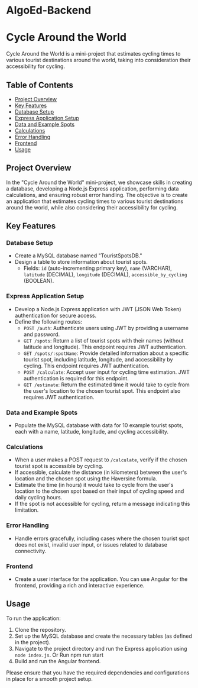 # AlgoEd-Backend

# Cycle Around the World

Cycle Around the World is a mini-project that estimates cycling times to various tourist destinations around the world, taking into consideration their accessibility for cycling.

## Table of Contents

- [Project Overview](#project-overview)
- [Key Features](#key-features)
- [Database Setup](#database-setup)
- [Express Application Setup](#express-application-setup)
- [Data and Example Spots](#data-and-example-spots)
- [Calculations](#calculations)
- [Error Handling](#error-handling)
- [Frontend](#frontend)
- [Usage](#usage)

## Project Overview

In the "Cycle Around the World" mini-project, we showcase skills in creating a database, developing a Node.js Express application, performing data calculations, and ensuring robust error handling. The objective is to create an application that estimates cycling times to various tourist destinations around the world, while also considering their accessibility for cycling.

## Key Features

### Database Setup

- Create a MySQL database named "TouristSpotsDB."
- Design a table to store information about tourist spots.
  - Fields: `id` (auto-incrementing primary key), `name` (VARCHAR), `latitude` (DECIMAL), `longitude` (DECIMAL), `accessible_by_cycling` (BOOLEAN).

### Express Application Setup

- Develop a Node.js Express application with JWT (JSON Web Token) authentication for secure access.
- Define the following routes:
  - `POST /auth`: Authenticate users using JWT by providing a username and password.
  - `GET /spots`: Return a list of tourist spots with their names (without latitude and longitude). This endpoint requires JWT authentication.
  - `GET /spots/:spotName`: Provide detailed information about a specific tourist spot, including latitude, longitude, and accessibility by cycling. This endpoint requires JWT authentication.
  - `POST /calculate`: Accept user input for cycling time estimation. JWT authentication is required for this endpoint.
  - `GET /estimate`: Return the estimated time it would take to cycle from the user's location to the chosen tourist spot. This endpoint also requires JWT authentication.

### Data and Example Spots

- Populate the MySQL database with data for 10 example tourist spots, each with a name, latitude, longitude, and cycling accessibility.

### Calculations

- When a user makes a POST request to `/calculate`, verify if the chosen tourist spot is accessible by cycling.
- If accessible, calculate the distance (in kilometers) between the user's location and the chosen spot using the Haversine formula.
- Estimate the time (in hours) it would take to cycle from the user's location to the chosen spot based on their input of cycling speed and daily cycling hours.
- If the spot is not accessible for cycling, return a message indicating this limitation.

### Error Handling

- Handle errors gracefully, including cases where the chosen tourist spot does not exist, invalid user input, or issues related to database connectivity.

### Frontend

- Create a user interface for the application. You can use Angular for the frontend, providing a rich and interactive experience.

## Usage

To run the application:

1. Clone the repository.
2. Set up the MySQL database and create the necessary tables (as defined in the project).
3. Navigate to the project directory and run the Express application using `node index.js`. Or Run npm run start
4. Build and run the Angular frontend.

Please ensure that you have the required dependencies and configurations in place for a smooth project setup.


